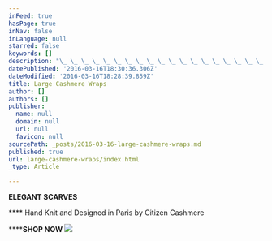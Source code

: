```yaml
---
inFeed: true
hasPage: true
inNav: false
inLanguage: null
starred: false
keywords: []
description: "\_ \_ \_ \_ \_ \_ \_ \_ \_ \_ \_ \_ \_ \_ \_ \_ \_ \_ \_ \_ \_ \_ \_ \_ \_ \_ \_ELEGANT SCARVES"
datePublished: '2016-03-16T18:30:36.306Z'
dateModified: '2016-03-16T18:28:39.859Z'
title: Large Cashmere Wraps
author: []
authors: []
publisher:
  name: null
  domain: null
  url: null
  favicon: null
sourcePath: _posts/2016-03-16-large-cashmere-wraps.md
published: true
url: large-cashmere-wraps/index.html
_type: Article

---
```

**ELEGANT SCARVES**

**** Hand Knit and Designed in Paris by Citizen Cashmere

******SHOP NOW**
![](https://the-grid-user-content.s3-us-west-2.amazonaws.com/764a674d-f168-441f-8bb5-c57a20537ea2.jpg)